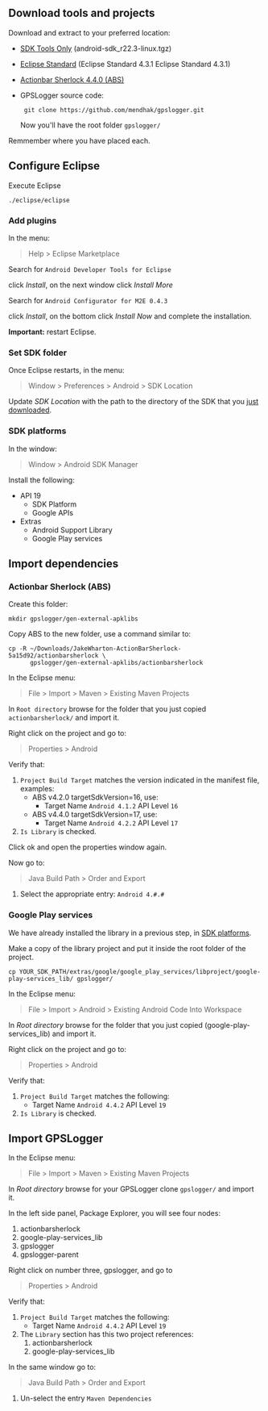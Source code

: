 ## Download tools and projects

Download and extract to your preferred location:

 * [SDK Tools Only](https://developer.android.com/sdk/index.html) (android-sdk_r22.3-linux.tgz)
 * [Eclipse Standard](http://www.eclipse.org/downloads/) (Eclipse Standard 4.3.1 Eclipse Standard 4.3.1)
 * [Actionbar Sherlock 4.4.0 (ABS)](http://actionbarsherlock.com/download.html)
 * GPSLogger source code:

        git clone https://github.com/mendhak/gpslogger.git

    Now you'll have the root folder `gpslogger/`

Remmember where you have placed each.

## Configure Eclipse

Execute Eclipse

    ./eclipse/eclipse

### Add plugins

In the menu:

 > Help > Eclipse Marketplace

Search for ```Android Developer Tools for Eclipse```

click *Install*, on the next window click *Install More*

Search for ```Android Configurator for M2E 0.4.3```

click *Install*, on the bottom click *Install Now* and complete the installation.

**Important:** restart Eclipse.

### Set SDK folder

Once Eclipse restarts, in the menu:

 > Window > Preferences > Android > SDK Location

Update *SDK Location* with the path to the directory of the SDK that you [just downloaded](eclipse.md#download-tools-and-projects).

### SDK platforms

In the window:

 > Window > Android SDK Manager

Install the following:
 * API 19
    * SDK Platform
    * Google APIs
 * Extras
    * Android Support Library 
    * Google Play services

## Import dependencies

### Actionbar Sherlock (ABS)

Create this folder:

    mkdir gpslogger/gen-external-apklibs

Copy ABS to the new folder, use a command similar to:

    cp -R ~/Downloads/JakeWharton-ActionBarSherlock-5a15d92/actionbarsherlock \ 
          gpslogger/gen-external-apklibs/actionbarsherlock

In the Eclipse menu:

 > File > Import > Maven > Existing Maven Projects
 
In `Root directory` browse for the folder that you just copied `actionbarsherlock/` and import it.

Right click on the project and go to:

 > Properties > Android
 
Verify that:
 1. `Project Build Target` matches the version indicated in the manifest file, examples:
     * ABS v4.2.0 targetSdkVersion=16, use:
       * Target Name `Android 4.1.2` API Level `16`
     * ABS v4.4.0 targetSdkVersion=17, use:
       * Target Name `Android 4.2.2` API Level `17`
 2. `Is Library` is checked.

Click ok and open the properties window again.

Now go to:

 > Java Build Path > Order and Export

 1. Select the appropriate entry: `Android 4.#.#`
 
### Google Play services

We have already installed the library in a previous step, in [SDK platforms](eclipse.md#sdk-platforms).

Make a copy of the library project and put it inside the root folder of the project.

    cp YOUR_SDK_PATH/extras/google/google_play_services/libproject/google-play-services_lib/ gpslogger/

In the Eclipse menu:

 > File > Import > Android > Existing Android Code Into Workspace
 
In *Root directory* browse for the folder that you just copied (google-play-services_lib) and import it.

Right click on the project and go to: 

 > Properties > Android
 
 Verify that:
 1. `Project Build Target` matches the following: 
     * Target Name `Android 4.4.2` API Level `19`
 2. `Is Library` is checked.

## Import GPSLogger

In the Eclipse menu:

 > File > Import > Maven > Existing Maven Projects
 
In *Root directory* browse for your GPSLogger clone `gpslogger/` and import it.

In the left side panel, Package Explorer, you will see four nodes:
 1. actionbarsherlock
 2. google-play-services_lib
 3. gpslogger
 4. gpslogger-parent

Right click on number three, gpslogger, and go to

 > Properties > Android

Verify that:
 1. `Project Build Target` matches the following: 
     * Target Name `Android 4.4.2` API Level `19`
 2. The `Library` section has this two project references:
     1. actionbarsherlock
     2. google-play-services_lib

In the same window go to:

 > Java Build Path > Order and Export 

 1. Un-select the entry `Maven Dependencies`

